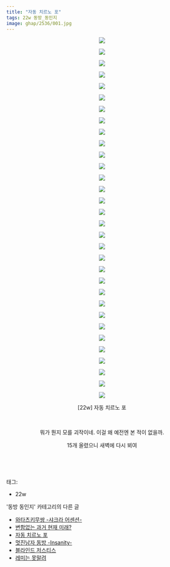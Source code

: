 ```yaml
---
title: "자동 치르노 포"
tags: 22w 동방_동인지
image: ghap/2536/001.jpg
---
```

<div class="article">
<p style="text-align: center; clear: none; float: none;"><img src="{{ site.nasurl }}/ghap/2536/001.jpg"/></p>
<p style="text-align: center; clear: none; float: none;"><img src="{{ site.nasurl }}/ghap/2536/002.jpg"/></p>
<p style="text-align: center; clear: none; float: none;"><img src="{{ site.nasurl }}/ghap/2536/003.jpg"/></p>
<p style="text-align: center; clear: none; float: none;"><img src="{{ site.nasurl }}/ghap/2536/004.jpg"/></p>
<p style="text-align: center; clear: none; float: none;"><img src="{{ site.nasurl }}/ghap/2536/005.jpg"/></p>
<p style="text-align: center; clear: none; float: none;"><img src="{{ site.nasurl }}/ghap/2536/006.jpg"/></p>
<p style="text-align: center; clear: none; float: none;"><img src="{{ site.nasurl }}/ghap/2536/007.jpg"/></p>
<p style="text-align: center; clear: none; float: none;"><img src="{{ site.nasurl }}/ghap/2536/008.jpg"/></p>
<p style="text-align: center; clear: none; float: none;"><img src="{{ site.nasurl }}/ghap/2536/009.jpg"/></p>
<p style="text-align: center; clear: none; float: none;"><img src="{{ site.nasurl }}/ghap/2536/010.jpg"/></p>
<p style="text-align: center; clear: none; float: none;"><img src="{{ site.nasurl }}/ghap/2536/011.jpg"/></p>
<p style="text-align: center; clear: none; float: none;"><img src="{{ site.nasurl }}/ghap/2536/012.jpg"/></p>
<p style="text-align: center; clear: none; float: none;"><img src="{{ site.nasurl }}/ghap/2536/013.jpg"/></p>
<p style="text-align: center; clear: none; float: none;"><img src="{{ site.nasurl }}/ghap/2536/014.jpg"/></p>
<p style="text-align: center; clear: none; float: none;"><img src="{{ site.nasurl }}/ghap/2536/015.jpg"/></p>
<p style="text-align: center; clear: none; float: none;"><img src="{{ site.nasurl }}/ghap/2536/016.jpg"/></p>
<p style="text-align: center; clear: none; float: none;"><img src="{{ site.nasurl }}/ghap/2536/017.jpg"/></p>
<p style="text-align: center; clear: none; float: none;"><img src="{{ site.nasurl }}/ghap/2536/018.jpg"/></p>
<p style="text-align: center; clear: none; float: none;"><img src="{{ site.nasurl }}/ghap/2536/019.jpg"/></p>
<p style="text-align: center; clear: none; float: none;"><img src="{{ site.nasurl }}/ghap/2536/020.jpg"/></p>
<p style="text-align: center; clear: none; float: none;"><img src="{{ site.nasurl }}/ghap/2536/021.jpg"/></p>
<p style="text-align: center; clear: none; float: none;"><img src="{{ site.nasurl }}/ghap/2536/022.jpg"/></p>
<p style="text-align: center; clear: none; float: none;"><img src="{{ site.nasurl }}/ghap/2536/023.jpg"/></p>
<p style="text-align: center; clear: none; float: none;"><img src="{{ site.nasurl }}/ghap/2536/024.jpg"/></p>
<p style="text-align: center; clear: none; float: none;"><img src="{{ site.nasurl }}/ghap/2536/025.jpg"/></p>
<p style="text-align: center; clear: none; float: none;"><img src="{{ site.nasurl }}/ghap/2536/026.jpg"/></p>
<p style="text-align: center; clear: none; float: none;"><img src="{{ site.nasurl }}/ghap/2536/027.jpg"/></p>
<p style="text-align: center; clear: none; float: none;"><img src="{{ site.nasurl }}/ghap/2536/028.jpg"/></p>
<p style="text-align: center; clear: none; float: none;"><img src="{{ site.nasurl }}/ghap/2536/029.jpg"/></p>
<p style="text-align: center; clear: none; float: none;"><img src="{{ site.nasurl }}/ghap/2536/030.jpg"/></p>
<p style="text-align: center; clear: none; float: none;"><img src="{{ site.nasurl }}/ghap/2536/031.jpg"/></p>
<p style="text-align: center; clear: none; float: none;"><img src="{{ site.nasurl }}/ghap/2536/032.jpg"/></p>
<p style="text-align: center; clear: none; float: none;">[22w] 자동 치르노 포</p>
<p style="text-align: center; clear: none; float: none;"><br/></p>
<p style="text-align: center; clear: none; float: none;">뭐가 뭔지 모를 괴작이네. 이걸 왜 예전엔 본 적이 없을까.</p>
<p style="text-align: center; clear: none; float: none;">15개 올렸으니 새벽에 다시 뵈여</p>
<p style="text-align: center; clear: none; float: none;"><br/></p>
<p><br/></p>
</div><div class="tagTrail">
<p>태그: </p>
<ul>
<li>22w</li>
</ul>
</div><div class="another">
<p>'동방 동인지' 카테고리의 다른 글</p>
<ul>
<li><a href="/2016-10-11-ghap_2540">와타츠키무쌍 -샤크라 어센션-</a></li>
<li><a href="/2016-10-11-ghap_2539">변함없는 과거 현재 미래?</a></li>
<li><a href="/2016-10-10-ghap_2536">자동 치르노 포</a></li>
<li><a href="/2016-10-10-ghap_2535">멋진남자 동방 -Insanity-</a></li>
<li><a href="/2016-10-10-ghap_2533">블라인드 저스티스</a></li>
<li><a href="/2016-10-10-ghap_2532">레미는 못말려</a></li>
</ul>
</div><div class="cb_module cb_fluid">
<div class="cb_wrt cb_profile">
</div><!-- commentList close -->
</div>